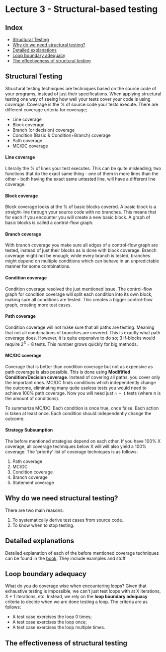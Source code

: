 # Lecture 3 - Structural-based testing

## Index
- [Structural Testing](#structural-testing)
- [Why do we need structural testing?](#why-do-we-need-structural-testing)
- [Detailed explanations](#detailed-explanations)
- [Loop boundary adequacy](#loop-boundary-adequacy)
- [The effectiveness of structural testing](#the-effectiveness-of-structural-testing)

## Structural Testing
Structural testing techniques are techniques based on the source code of your programs, instead of just their
specifications. When applying structural testing one way of seeing how well your tests cover your code is using *coverage*.
Coverage is the % of source code your tests execute. There are different coverage criteria for coverage;
- Line coverage
- Block coverage
- Branch (or decision) coverage
- Condition (Basic & Condition+Branch) coverage
- Path coverage
- MC/DC coverage

#### Line coverage
Literally the % of lines your test executes. This can be quite misleading; two functions that do the exact same thing -
one of them in more lines than the other - both having the exact same untested line, will have a different line coverage.

#### Block coverage
Block coverage looks at the % of basic blocks covered. A basic block is a straight-line through your source code with no
branches. This means that for each if you encounter you will create a new basic block. A graph of basic blocks is called
a control-flow graph.

#### Branch coverage
With branch coverage you make sure all edges of a control-flow graph are tested, instead of just their blocks as is
done with block coverage. Branch coverage might not be enough; while every branch is tested, branches might depend on
multiple conditions which can behave in an unpredictable manner for some combinations.

#### Condition coverage
Condition coverage resolved the just mentioned issue. The control-flow graph for condition coverage will split each
condition into its own block, making sure all conditions are tested. This creates a bigger control-flow graph, creating
more test cases.

#### Path coverage
Condition coverage will not make sure that all paths are testing. Meaning that not all combinations of branches are
covered. This is exactly what path coverage does. However, it is quite expensive to do so; 3 if-blocks would require
2<sup>3</sup> = 8 tests. This number grows quickly for big methods.

#### MC/DC coverage
Coverage that is better than condition coverage but not as expensive as path coverage is also possible. This is done
using **Modifified Condition/Decision coverage**. Instead of covering all paths, you cover only the important ones.
MC/DC finds conditions which independently change the outcome, eliminating many quite useless tests you would need to
achieve 100% path coverage. Now you will need just `n + 1` tests (where n is the amount of conditions).

To summarize MC/DC: Each condition is once true, once false. Each action is taken at least once. Each condition should independently change
the outcome.

#### Strategy Subsumption
The before mentioned strategies depend on each other. If you have 100% X coverage, all coverage techniques below X will
will also yield a 100% coverage. The 'priority' list of coverage techniques is as follows:
1. Path coverage
2. MC/DC
3. Condition coverage
4. Branch coverage
5. Statement coverage

## Why do we need structural testing?
There are two main reasons:
1. To systematically derive test cases from source code.
2. To know when to stop testing.

## Detailed explanations
Detailed explanation of each of the before mentioned coverage techniques can be found in the
[book](https://sttp.site/chapters/testing-techniques/structural-testing.html). They include examples and stuff.

## Loop boundary adequacy
What do you do coverage wise when encountering loops? Given that exhaustive testing is impossible, we can't just test
loops with at X iterations, X + 1 iterations, etc. Instead, we rely on the **loop boundary adequacy** criteria to decide
when we are done testing a loop. The criteria are as follows:
- A test case exercises the loop 0 times;
- A test case exercises the loop once;
- A test case exercises the loop multiple times.

## The effectiveness of structural testing
